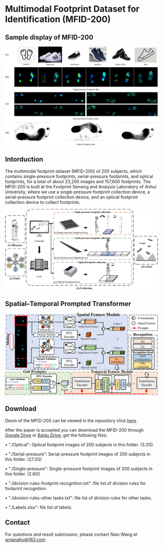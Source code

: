 # Multimodal Footprint Dataset for Identification (MFID-200)

## Sample display of MFID-200
![Sample display of MFID-200](images/MFID-200.png)

## Intorduction
The multimodal footprint dataset (MFID-200) of 200 subjects, which contains single-pressure footprints, serial-pressure footprints, and optical footprints, for a total of about 23,200 images and 157,600 footprints. The MFID-200 is built at the Footprint Sensing and Analysis Laboratory of Anhui University, where we use a single-pressure footprint collection device, a serial-pressure footprint collection device, and an optical footprint collection device to collect footprints.

![Collection](images/fig.png)

## Spatial–Temporal Prompted Transformer

![Network architecture of the Spatial-Temporal Prompted Transformer (STPT) for footprint recognition](images/STPT.png)

## Download
Deom of the MFID-200 can be viewed in the repository click [here](https://github.com/MFIDteam/MFID-200/tree/main/demo).

After the paper is accepted you can download the MFID-200 through [Google Drive]() or [Baidu Drive](https://pan.baidu.com), get the following files:

• "./Optical": Optical footprint images of 200 subjects in this folder. (3.2G)

• "./Serial-pressure": Serial-pressure footprint images of 200 subjects in this folder. (27.2G)

• "./Single-pressure": Single-pressure footprint images of 200 subjects in this folder. (2.6G)

• "./division rules-footprint recognition.txt": file list of division rules for footprint recognition.

• "./division rules-other tasks.txt": file list of division rules for other tasks.

• "./Labels.xlsx": file list of labels.

## Contact
For questions and result submission, please contact Nian Wang at wnianahu@163.com
    
